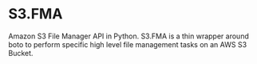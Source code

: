 S3.FMA
======

Amazon S3 File Manager API in Python. S3.FMA is a thin wrapper around boto to perform specific high level file management tasks on an AWS S3 Bucket.
